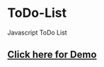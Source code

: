 # ToDo-List
Javascript ToDo List

## <a href="https://sinansarikaya.github.io/ToDo-List/"> Click here for Demo </a>
